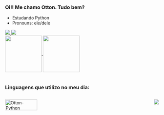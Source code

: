 ### Oi!! Me chamo Otton. Tudo bem?

- Estudando Python
- Pronouns: ele/dele

<div>
  <a href="https://instagram.com/otton_b" target="_blank">
    <img src="https://img.shields.io/badge/-Instagram-%23E4405F?style=for-the-badge&logo=instagram&logoColor=white" target="_blank">
  </a>
  <a href="https://www.linkedin.com/in/otton-vinicius-2a6545269" target="_blank">
    <img src="https://img.shields.io/badge/-LinkedIn-%230077B5?style=for-the-badge&logo=linkedin&logoColor=white" target="_blank">
  </a>
</div>
<a href="https://github.com/Ott-on">
  <img height=120 align="center" src="https://github-readme-stats.vercel.app/api?username=Ott-on&theme=radical" />
</a>
<a href="https://github.com/Ott-on">
  <img height=120 align="center" src="https://github-readme-stats.vercel.app/api/top-langs?username=Ott-on&layout=compact&langs_count=8&card_width=320&theme=radical" />
</a>
<div style="display: inline_block"><br>

### Linguagens que utilizo no meu dia:
  
  ##
  <img align="center" alt="Otton-Python" height="35" width="105" src="https://img.shields.io/badge/Python-3776AB?style=for-the-badge&logo=python&logoColor=white">
  <img align="right" src="https://media.tenor.com/O4s6UInb7REAAAAi/orange-justice-sonic-the-hedgehog.gif">
</div>
